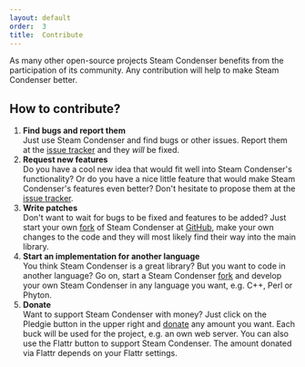 ```yaml
---
layout: default
order:  3
title:  Contribute
---
```


As many other open-source projects Steam Condenser benefits from the
participation of its community. Any contribution will help to make Steam
Condenser better.

## How to contribute?

1. **Find bugs and report them**<br />
   Just use Steam Condenser and find bugs or other issues. Report them at the
   [issue tracker][1] and they *will* be fixed.
2. **Request new features**<br />
   Do you have a cool new idea that would fit well into Steam Condenser's
   functionality? Or do you have a nice little feature that would make Steam
   Condenser's features even better? Don't hesitate to propose them at the
   [issue tracker][1].
3. **Write patches**<br />
   Don't want to wait for bugs to be fixed and features to be added? Just start
   your own [fork][2] of Steam Condenser at [GitHub][3], make your own changes
   to the code and they will most likely find their way into the main
   library.
4. **Start an implementation for another language**<br />
   You think Steam Condenser is a great library? But you want to code in another
   language? Go on, start a Steam Condenser [fork][2] and develop your own Steam
   Condenser in any language you want, e.g. C++, Perl or Phyton.
5. **Donate**<br />
   Want to support Steam Condenser with money? Just click on the Pledgie button
   in the upper right and [donate][4] any amount you want. Each buck will be used for
   the project, e.g. an own web server. You can also use the Flattr button to support Steam Condenser. The amount donated via Flattr depends on your Flattr settings.

 [1]: http://github.com/koraktor/steam-condenser/issues
 [2]: http://github.com/koraktor/steam-condenser/fork
 [3]: http://github.com
 [4]: http://www.pledgie.com/campaigns/3463
